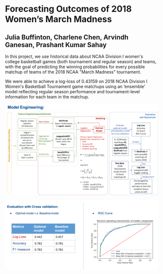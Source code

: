 # Forecasting Outcomes of 2018 Women’s March Madness
## Julia Buffinton, Charlene Chen, Arvindh Ganesan,  Prashant Kumar Sahay

In this project, we use historical data about NCAA Division I women's college basketball games (both tournament and regular season) and teams, with the goal of predicting the winning probabilities for every possible matchup of teams of the 2018 NCAA "March Madness" tournament.  

We were able to achieve a log-loss of 0.43159 on 2018 NCAA Division I Women's Basketball Tournament game matchups using an ‘ensemble’ model reflecting regular season performance and tournament-level information for each team in the matchup.



[![Presentation](https://github.com/CongyingChen/Data-Science-Portfolio/blob/master/Machine_Learning/code/Model-picture.png)](https://github.com/CongyingChen/Data-Science-Portfolio/blob/master/Machine_Learning/ML_Presentation.pdf)

[![Presentation](https://github.com/CongyingChen/Data-Science-Portfolio/blob/master/Machine_Learning/code/Eval-picture.png)](https://github.com/CongyingChen/Data-Science-Portfolio/blob/master/Machine_Learning/ML_Presentation.pdf)
